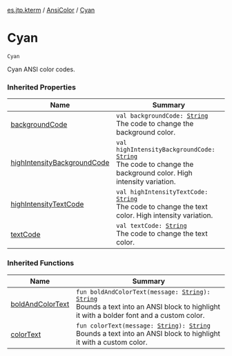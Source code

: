 [es.jtp.kterm](../index.md) / [AnsiColor](index.md) / [Cyan](./-cyan.md)

# Cyan

`Cyan`

Cyan ANSI color codes.

### Inherited Properties

| Name | Summary |
|---|---|
| [backgroundCode](background-code.md) | `val backgroundCode: `[`String`](https://kotlinlang.org/api/latest/jvm/stdlib/kotlin/-string/index.html)<br>The code to change the background color. |
| [highIntensityBackgroundCode](high-intensity-background-code.md) | `val highIntensityBackgroundCode: `[`String`](https://kotlinlang.org/api/latest/jvm/stdlib/kotlin/-string/index.html)<br>The code to change the background color. High intensity variation. |
| [highIntensityTextCode](high-intensity-text-code.md) | `val highIntensityTextCode: `[`String`](https://kotlinlang.org/api/latest/jvm/stdlib/kotlin/-string/index.html)<br>The code to change the text color. High intensity variation. |
| [textCode](text-code.md) | `val textCode: `[`String`](https://kotlinlang.org/api/latest/jvm/stdlib/kotlin/-string/index.html)<br>The code to change the text color. |

### Inherited Functions

| Name | Summary |
|---|---|
| [boldAndColorText](bold-and-color-text.md) | `fun boldAndColorText(message: `[`String`](https://kotlinlang.org/api/latest/jvm/stdlib/kotlin/-string/index.html)`): `[`String`](https://kotlinlang.org/api/latest/jvm/stdlib/kotlin/-string/index.html)<br>Bounds a text into an ANSI block to highlight it with a bolder font and a custom color. |
| [colorText](color-text.md) | `fun colorText(message: `[`String`](https://kotlinlang.org/api/latest/jvm/stdlib/kotlin/-string/index.html)`): `[`String`](https://kotlinlang.org/api/latest/jvm/stdlib/kotlin/-string/index.html)<br>Bounds a text into an ANSI block to highlight it with a custom color. |
